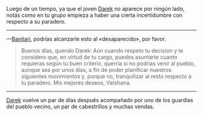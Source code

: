 Luego de un tiempo, ya que el joven [Darek](../../!EVENTOS/NPC´s/Darek.md) no aparece por ningún lado, notás como en tu grupo empieza a haber una cierta incertidumbre con respecto a su paradero.

---

—[Banitari](../../!EVENTOS/NPC´s/Banitari.md), podrías alcanzarle esto al «desaparecido», por favor.

>Buenos días, querido Darek:
>Aún cuando respeto tu decision y te considero que, en virtud de tu cargo, puedes asuntarte cuanto requieras según tu buen criterio, querría si no podrías venir al pueblo, aunque sea por unos días, a fin de poder planificar nuestros siguientes movimientos y, porque no, tranquilizar al resto respecto a tu paradero.
>Mis mejores deseos, Vatshana.  

---

[Darek](../../!EVENTOS/NPC´s/Darek.md) vuelve un par de días después acompañado por uno de los guardias del pueblo vecino, un par de cabestrillos y muchas vendas.
